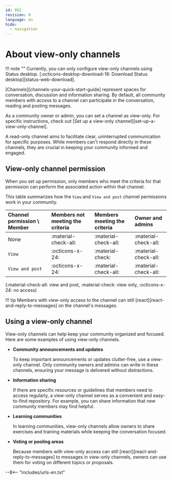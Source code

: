 ```yaml
---
id: 662
revision: 0
language: en
hide:
  - navigation
---
```


# About view-only channels

!!! note ""
    Currently, you can only configure view-only channels using Status desktop. [:octicons-desktop-download-16: Download Status desktop][status-web-download].

[Channels][channels-your-quick-start-guide] represent spaces for conversation, discussion and information sharing. By default, all community members with access to a channel can participate in the conversation, reading and posting messages.

As a community owner or admin, you can set a channel as view-only. For specific instructions, check out [Set up a view-only channel][set-up-a-view-only-channel]. 

A read-only channel aims to facilitate clear, uninterrupted communication for specific purposes. While members can't respond directly in these channels, they are crucial in keeping your community informed and engaged.

## View-only channel permission

When you set up permission, only members who meet the criteria for that permission can perform the associated action within that channel.

This table summarizes how the `View` and `View and post` channel permissions work in your community.

| Channel permission \\ Member | Members not meeting the criteria | Members meeting the criteria | Owner and admins |
|:---|:---|:---|:---|
| None | :material-check-all: | :material-check-all: | :material-check-all: |
| `View` | :octicons-x-24: | :material-check: | :material-check-all: |
| `View and post` | :octicons-x-24: | :material-check-all: | :material-check-all: |

(:material-check-all: view and post, :material-check: view only, :octicons-x-24: no access)

!!! tip
    Members with view-only access to the channel can still [react][react-and-reply-to-messages] on the channel's messages.

## Using a view-only channel

View-only channels can help keep your community organized and focused. Here are some examples of using view-only channels.

- **Community announcements and updates**

    To keep important announcements or updates clutter-free, use a view-only channel. Only community owners and admins can write in these channels, ensuring your message is delivered without distractions.

- **Information sharing**

    If there are specific resources or guidelines that members need to access regularly, a view-only channel serves as a convenient and easy-to-find repository. For example, you can share information that new community members may find helpful.

- **Learning communities**

    In learning communities, view-only channels allow owners to share exercises and training materials while keeping the conversation focused.

- **Voting or pooling areas**

    Because members with view-only access can still [react][react-and-reply-to-messages] to messages in view-only channels, owners can use them for voting on different topics or proposals.

--8<-- "includes/urls-en.txt"
